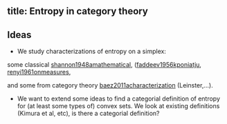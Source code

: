 title: Entropy in category theory
---
## Ideas

* We study characterizations of entropy on a simplex:

some classical [shannon1948amathematical](/static/other/shannon1948amathematical.pdf), ([faddeev1956kponiatju](/static/other/faddeev1956kponiatju.pdf), 
[renyi1961onmeasures](/static/other/renyi1961onmeasures.pdf),

and some from category theory [baez2011acharacterization](baez2011acharacterization) (Leinster,...). 

* We want to extend some ideas to find a categorial definition of entropy for (at least some types of) convex sets. We look at existing definitions  (Kimura et al, etc), is there a categorial definition?